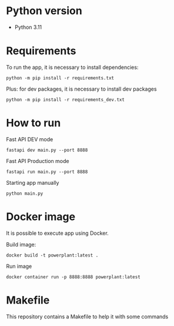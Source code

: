 # Python version

- Python 3.11

# Requirements

To run the app, it is necessary to install dependencies:

```
python -m pip install -r requirements.txt
```

Plus: for dev packages, it is necessary to install dev packages

```
python -m pip install -r requirements_dev.txt
```

# How to run

Fast API DEV mode
```
fastapi dev main.py --port 8888
```

Fast API Production mode
```
fastapi run main.py --port 8888
```

Starting app manually
```
python main.py
```

# Docker image

It is possible to execute app using Docker.

Build image:

```
docker build -t powerplant:latest .
```

Run image
```
docker container run -p 8888:8888 powerplant:latest
```

# Makefile

This repository contains a Makefile to help it with some commands